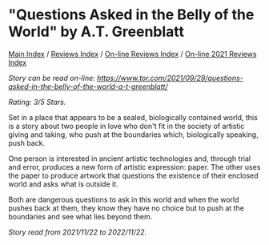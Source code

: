 # "Questions Asked in the Belly of the World" by A.T. Greenblatt

[Main Index](../../../README.md) / [Reviews Index](../../README.md) / [On-line Reviews Index](../README.md) / [On-line 2021 Reviews Index](README.md)

*Story can be read on-line: <https://www.tor.com/2021/09/29/questions-asked-in-the-belly-of-the-world-a-t-greenblatt/>*

*Rating: 3/5 Stars.*

Set in a place that appears to be a sealed, biologically contained world, this is a story about two people in love who don't fit in the society of artistic giving and taking, who push at the boundaries which, biologically speaking, push back.

One person is interested in ancient artistic technologies and, through trial and error, produces a new form of artistic expression: paper. The other uses the paper to produce artwork that questions the existence of their enclosed world and asks what is outside it.

Both are dangerous questions to ask in this world and when the world pushes back at them, they know they have no choice but to push at the boundaries and see what lies beyond them.

*Story read from 2021/11/22 to 2022/11/22.*
